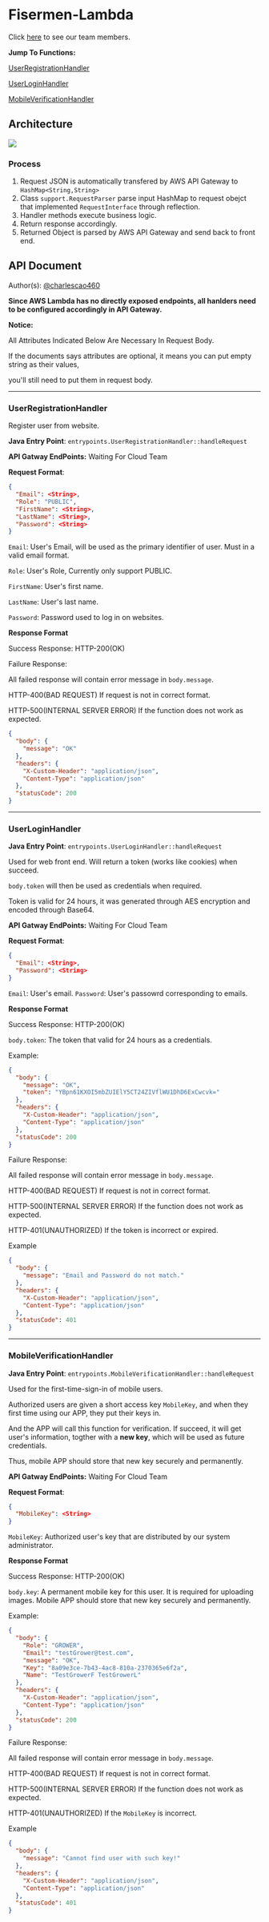 
# Fisermen-Lambda
Click [here](https://github.com/david-fisher/320-F19-Track-II/wiki/Team-4:-The-FISHERmen) to see our team members.

**Jump To Functions:**

[UserRegistrationHandler](#userregistrationhandler)

[UserLoginHandler](#userloginhandler)


[MobileVerificationHandler](#mobileverificationhandler)

## Architecture
![](https://github.com/david-fisher/320-F19-Track-II/blob/master/Lambda/pics/UML.png)
### Process
1. Request JSON is automatically transfered by AWS API Gateway to `HashMap<String,String>`
2. Class `support.RequestParser` parse input HashMap to request obejct that implemented `RequestInterface` through reflection. 
3. Handler methods execute business logic.
4. Return response accordingly.
5. Returned Object is parsed by AWS API Gateway and send back to front end.

## API Document
Author(s): [@charlescao460](https://github.com/charlescao460)

**Since AWS Lambda has no directly exposed endpoints, all hanlders need to be configured accordingly in API Gateway.**

**Notice:**

All Attributes Indicated Below Are Necessary In Request Body.

If the documents says attributes are optional, it means you can put empty string as their values,

you'll still need to put them in request body.

-----

### UserRegistrationHandler

Register user from website.

**Java Entry Point**: `entrypoints.UserRegistrationHandler::handleRequest`

**API Gatway EndPoints:** Waiting For Cloud Team

**Request Format**:
```json
{
  "Email": <String>,
  "Role": "PUBLIC",
  "FirstName": <String>,
  "LastName": <String>,
  "Password": <String>
}
```
`Email`: User's Email, will be used as the primary identifier of user. Must in a valid email format.

`Role`: User's Role, Currently only support PUBLIC.

`FirstName`: User's first name.

`LastName`: User's last name.

`Password`: Password used to log in on websites.

**Response Format**

Success Response: HTTP-200(OK)

Failure Response:

All failed response will contain error message in `body.message`.

HTTP-400(BAD REQUEST) If request is not in correct format.

HTTP-500(INTERNAL SERVER ERROR) If the function does not work as expected.


```json
{
  "body": {
    "message": "OK"
  },
  "headers": {
    "X-Custom-Header": "application/json",
    "Content-Type": "application/json"
  },
  "statusCode": 200
}
```

-----

### UserLoginHandler
**Java Entry Point**: `entrypoints.UserLoginHandler::handleRequest`

Used for web front end. Will return a token (works like cookies) when succeed.

`body.token` will then be used as credentials when required.

Token is valid for 24 hours, it was generated through AES encryption and encoded through Base64.

**API Gatway EndPoints:** Waiting For Cloud Team

**Request Format**:
```json
{
  "Email": <String>,
  "Password": <String>
}
```
`Email`: User's email.
`Password`: User's passowrd corresponding to emails.

**Response Format**

Success Response: HTTP-200(OK)

`body.token`: The token that valid for 24 hours as a credentials.

Example:
```json
{
  "body": {
    "message": "OK",
    "token": "YBpn61KXOI5mbZUIElY5CT24ZIVflWU1DhD6ExCwcvk="
  },
  "headers": {
    "X-Custom-Header": "application/json",
    "Content-Type": "application/json"
  },
  "statusCode": 200
}
```


Failure Response:

All failed response will contain error message in `body.message`.

HTTP-400(BAD REQUEST) If request is not in correct format.

HTTP-500(INTERNAL SERVER ERROR) If the function does not work as expected.

HTTP-401(UNAUTHORIZED) If the token is incorrect or expired.

Example
```json
{
  "body": {
    "message": "Email and Password do not match."
  },
  "headers": {
    "X-Custom-Header": "application/json",
    "Content-Type": "application/json"
  },
  "statusCode": 401
}
```

---

### MobileVerificationHandler

**Java Entry Point**: `entrypoints.MobileVerificationHandler::handleRequest`

Used for the first-time-sign-in of mobile users.

Authorized users are given a short access key `MobileKey`, and when they first time using our APP, they put their keys in. 

And the APP will call this function for verification. If succeed, it will get user's information, togther with a **new key**, which will be used as future credentials.

Thus, mobile APP should store that new key securely and permanently.

**API Gatway EndPoints:** Waiting For Cloud Team

**Request Format**:
```json
{
  "MobileKey": <String>
}
```
`MobileKey`: Authorized user's key that are distributed by our system administrator.

**Response Format**

Success Response: HTTP-200(OK)

`body.key`: A permanent mobile key for this user. It is required for uploading images. Mobile APP should store that new key securely and permanently.

Example:
```json
{
  "body": {
    "Role": "GROWER",
    "Email": "testGrower@test.com",
    "message": "OK",
    "Key": "8a09e3ce-7b43-4ac8-810a-2370365e6f2a",
    "Name": "TestGrowerF TestGrowerL"
  },
  "headers": {
    "X-Custom-Header": "application/json",
    "Content-Type": "application/json"
  },
  "statusCode": 200
}
```


Failure Response:

All failed response will contain error message in `body.message`.

HTTP-400(BAD REQUEST) If request is not in correct format.

HTTP-500(INTERNAL SERVER ERROR) If the function does not work as expected.

HTTP-401(UNAUTHORIZED) If the `MobileKey` is incorrect.

Example
```json
{
  "body": {
    "message": "Cannot find user with such key!"
  },
  "headers": {
    "X-Custom-Header": "application/json",
    "Content-Type": "application/json"
  },
  "statusCode": 401
}
```

